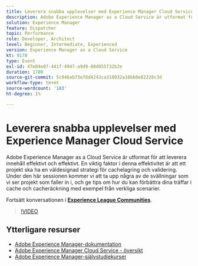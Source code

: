 ```yaml
---
title: Leverera snabba upplevelser med Experience Manager Cloud Service
description: Adobe Experience Manager as a Cloud Service är utformat för att leverera innehåll effektivt och effektivt. En viktig faktor i denna effektivitet är att ett projekt ska ha en väldesignad strategi för cachelagring och validering. Under den här sessionen kommer vi att ta upp några av de svällningar som vi ser projekt som faller in i, och ge tips om hur du kan förbättra dina träffar i cache och cacheräckning med exempel från verkliga scenarier.
solution: Experience Manager
feature: Dispatcher
topic: Performance
role: Developer, Architect
level: Beginner, Intermediate, Experienced
version: Experience Manager as a Cloud Service
kt: 9178
type: Event
exl-id: 47e84e07-441f-4947-a9d9-80d055f32b2e
duration: 1780
source-git-commit: 5c946ab73e78d4243ca310032a10bb8e82228c3d
workflow-type: tm+mt
source-wordcount: '183'
ht-degree: 1%

---
```


# Leverera snabba upplevelser med Experience Manager Cloud Service

Adobe Experience Manager as a Cloud Service är utformat för att leverera innehåll effektivt och effektivt. En viktig faktor i denna effektivitet är att ett projekt ska ha en väldesignad strategi för cachelagring och validering. Under den här sessionen kommer vi att ta upp några av de svällningar som vi ser projekt som faller in i, och ge tips om hur du kan förbättra dina träffar i cache och cacheräckning med exempel från verkliga scenarier.

Fortsätt konversationen i **[Experience League Communities](https://adobe.ly/3CUkzoB)**.

>[!VIDEO](https://video.tv.adobe.com/v/337846/?quality=12&learn=on&hidetitle=true)

## Ytterligare resurser

- [Adobe Experience Manager-dokumentation](https://experienceleague.adobe.com/docs/experience-manager-cloud-service.html?lang=sv-SE)
- [Adobe Experience Manager Cloud Service - översikt](https://experienceleague.adobe.com/docs/experience-manager-cloud-service/overview/home.html?lang=sv-SE)
- [Adobe Experience Manager-självstudiekurser](https://experienceleague.adobe.com/docs/experience-manager-tutorials.html?lang=sv-SE)
